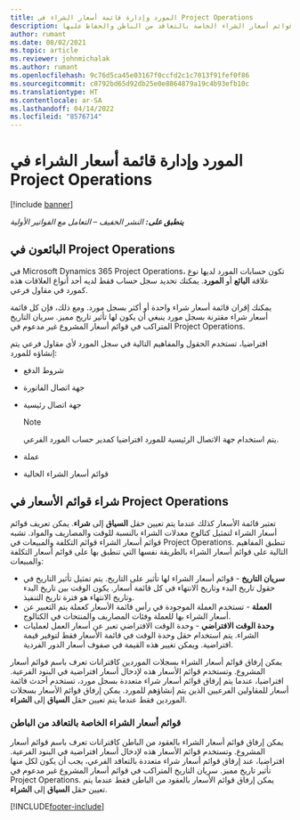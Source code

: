 ```yaml
---
title: المورد وإدارة قائمة أسعار الشراء في Project Operations
description: يوفر موضوع هذا التقرير معلومات من أجل مساعدتك في إنشاء بيانات الموردين وقوائم أسعار الشراء الخاصة بالتعاقد من الباطن والحفاظ عليها.
author: rumant
ms.date: 08/02/2021
ms.topic: article
ms.reviewer: johnmichalak
ms.author: rumant
ms.openlocfilehash: 9c76d5ca45e03167f0ccfd2c1c7013f91fef0f86
ms.sourcegitcommit: c0792bd65d92db25e0e8864879a19c4b93efb10c
ms.translationtype: HT
ms.contentlocale: ar-SA
ms.lasthandoff: 04/14/2022
ms.locfileid: "8576714"
---
```

# <a name="vendor-and-purchase-price-list-management-in-project-operations"></a>المورد وإدارة قائمة أسعار الشراء في Project Operations

[!include [banner](../../includes/dataverse-preview.md)]

_**ينطبق على:** النشر الخفيف – التعامل مع الفواتير الأولية_

## <a name="vendors-in-project-operations"></a>البائعون في Project Operations

في Microsoft Dynamics 365 Project Operations، تكون حسابات المورد لديها نوع علاقة **البائع** أو **المورد**. يمكنك تحديد سجل حساب فقط لديه أحد أنواع العلاقات هذه كمورد في مقاول فرعي.

يمكنك إقران قائمة أسعار شراء واحدة أو أكثر بسجل مورد. ومع ذلك، فإن كل قائمة أسعار شراء مقترنة بسجل مورد ينبغي أن يكون لها تأثير تاريخ مميز. سريان التاريخ المتراكب في قوائم أسعار المشروع غير مدعوم في Project Operations.

افتراضيا، تستخدم الحقول والمفاهيم التالية في سجل المورد لأي مقاول فرعي يتم إنشاؤه للمورد:

- شروط الدفع
- جهة اتصال الفاتورة
- جهة اتصال رئيسية

    > [!NOTE]
    > يتم استخدام جهة الاتصال الرئيسية للمورد افتراضيا كمدير حساب المورد الفرعي.

- عملة
- قوائم أسعار الشراء الحالية

## <a name="purchase-price-lists-in-project-operations"></a>شراء قوائم الأسعار في Project Operations

تعتبر قائمة الأسعار كذلك عندما يتم تعيين حقل **السياق** إلى **شراء**. يمكن تعريف قوائم أسعار الشراء لتمثيل كتالوج معدلات الشراء بالنسبة للوقت والمصاريف والمواد. تشبه قوائم أسعار الشراء قوائم التكلفة والمبيعات في Project Operations. تنطبق المفاهيم التالية على قوائم أسعار الشراء بالطريقة نفسها التي تنطبق بها على قوائم أسعار التكلفة والمبيعات:

- **سريان التاريخ** - قوائم أسعار الشراء لها تأثير على التاريخ. يتم تمثيل تأثير التاريخ في حقول تاريخ البدء وتاريخ الانتهاء في كل قائمة أسعار. يكون الوقت بين تاريخ البدء وتاريخ الانتهاء هو فترة تاريخ التنفيذ.
- **العملة** - تستخدم العملة الموجودة في رأس قائمة الأسعار كعملة يتم التعبير عن أسعار الشراء بها للعملة وفئات المصاريف والمنتجات في الكتالوج.
- **وحدة الوقت الافتراضي** - وحدة الوقت الافتراضي تعبر عن أسعار العمل لعمليات الشراء. يتم استخدام حقل وحدة الوقت في قائمة الأسعار فقط لتوفير قيمة افتراضية. ويمكن تغيير هذه القيمة في صفوف أسعار الدور الفردية.

يمكن إرفاق قوائم أسعار الشراء بسجلات الموردين كاقترانات تعرف باسم قوائم أسعار المشروع. وتستخدم قوائم الأسعار هذه لإدخال أسعار افتراضية في البنود الفرعية. افتراضيا، عندما يتم إرفاق قوائم أسعار شراء متعددة بسجل مورد، تستخدم أحدث قائمة أسعار للمقاولين الفرعيين الذين يتم إنشاؤهم للمورد. يمكن إرفاق قوائم الأسعار بسجلات الموردين فقط عندما يتم تعيين حقل **السياق** إلى **الشراء**.

### <a name="subcontract-specific-purchase-price-lists"></a>قوائم أسعار الشراء الخاصة بالتعاقد من الباطن

يمكن إرفاق قوائم أسعار الشراء بالعقود من الباطن كاقترانات تعرف باسم قوائم أسعار المشروع. وتستخدم قوائم الأسعار هذه لإدخال أسعار افتراضية في البنود الفرعية. افتراضيا، عند إرفاق قوائم أسعار شراء متعددة بالتعاقد الفرعي، يجب أن يكون لكل منها تأثير تاريخ مميز. سريان التاريخ المتراكب في قوائم أسعار المشروع غير مدعوم في Project Operations. يمكن إرفاق قوائم الأسعار بالعقود من الباطن فقط عندما يتم تعيين حقل **السياق** إلى **الشراء**.

[!INCLUDE[footer-include](../../includes/footer-banner.md)]
